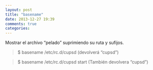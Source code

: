 ```yaml
---
layout: post
title: "basename"
date: 2013-12-27 19:39
comments: true
categories: 
---
```

Mostrar el archivo “pelado” suprimiendo su ruta y sufijos.

>$ basename /etc/rc.d/cupsd (devolverá “cupsd”)

>$ basename /etc/rc.d/cupsd start (También devolvera “cupsd”)

